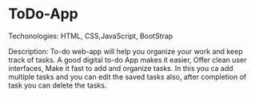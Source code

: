 # ToDo-App

Techonologies: HTML, CSS,JavaScript, BootStrap

Description: 
To-do web-app will help you organize your work and keep track of tasks.
A good digital to-do App makes it easier, Offer clean user interfaces, 
Make it fast to add and organize tasks. In this you ca add multiple tasks and you can edit the saved tasks also, after completion of task you can delete the tasks.
